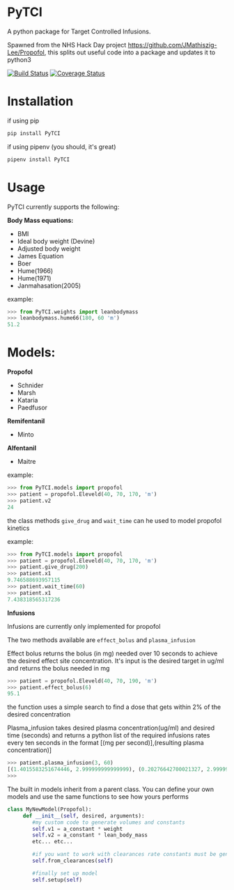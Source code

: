 # PyTCI

A python package for Target Controlled Infusions. 

Spawned from the NHS Hack Day project https://github.com/JMathiszig-Lee/Propofol, this splits out useful code into a package and updates it to python3

[![Build Status][image-1]][1]
[![Coverage Status][image-2]][2]

# Installation
if using pip
```python
pip install PyTCI
```
if using pipenv (you should, it's great)
```python
pipenv install PyTCI
```
# Usage
PyTCI currently supports the following:

**Body Mass equations:**
* BMI
* Ideal body weight (Devine)
* Adjusted body weight
* James Equation
* Boer
* Hume(1966)
* Hume(1971)
* Janmahasation(2005)

example:
```python
>>> from PyTCI.weights import leanbodymass
>>> leanbodymass.hume66(180, 60 'm')
51.2
```
# Models:
**Propofol**
* Schnider
* Marsh
* Kataria
* Paedfusor

**Remifentanil**
* Minto

**Alfentanil**
* Maitre

example:
```python
>>> from PyTCI.models import propofol
>>> patient = propofol.Eleveld(40, 70, 170, 'm')
>>> patient.v2
24
```

the class methods `give_drug` and `wait_time` can he used to model propofol kinetics

example:
```python
>>> from PyTCI.models import propofol
>>> patient = propofol.Eleveld(40, 70, 170, 'm')
>>> patient.give_drug(200)
>>> patient.x1
9.746588693957115
>>> patient.wait_time(60)
>>> patient.x1
7.438318565317236
```

**Infusions**

Infusions are currently only implemented for propofol

The two methods available are `effect_bolus` and `plasma_infusion`

Effect bolus returns the bolus (in mg) needed over 10 seconds to achieve the desired effect site concentration. It's input is the desired target in ug/ml and returns the bolus needed in mg
```python
>>> patient = propofol.Eleveld(40, 70, 190, 'm')
>>> patient.effect_bolus(6)
95.1
```
the function uses a simple search to find a dose that gets within 2% of the desired concentration 


Plasma\_infusion takes desired plasma concentration(ug/ml) and desired time (seconds) and returns a python list of the required infusions rates every ten seconds in the format [(mg per second)],(resulting plasma concentration)]
```python
>>> patient.plasma_infusion(3, 60)
[(1.4015583251674446, 2.999999999999999), (0.20276642700021327, 2.9999999999999996), (0.1897043393887194, 2.9999999999999987), (0.1792243459524349, 3.000000000000001), (0.17081505252896076, 3.0000000000000013), (0.16406634920010446, 3.000000000000002)]
>>> 
```



The built in models inherit from a parent class.
You can define your own models and use the same functions to see how yours performs
```python
class MyNewModel(Propofol):
     def __init__(self, desired, arguments):
        #my custom code to generate volumes and constants
        self.v1 = a_constant * weight
        self.v2 = a_constant * lean_body_mass
        etc... etc...

        #if you want to work with clearances rate constants must be generated
        self.from_clearances(self)

        #finally set up model 
        self.setup(self)

```

[1]:	https://travis-ci.org/JMathiszig-Lee/PyTCI
[2]:	https://coveralls.io/github/JMathiszig-Lee/PyTCI?branch=master

[image-1]:	https://travis-ci.org/JMathiszig-Lee/PyTCI.svg?branch=master
[image-2]:	https://coveralls.io/repos/github/JMathiszig-Lee/PyTCI/badge.svg?branch=master